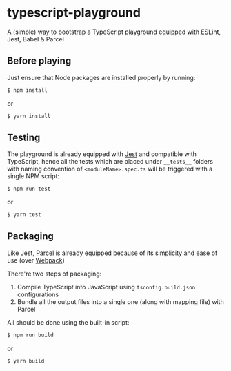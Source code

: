 # typescript-playground

A (simple) way to bootstrap a TypeScript playground equipped with ESLint, Jest, Babel &amp; Parcel

## Before playing

Just ensure that Node packages are installed properly by running:

```bash
$ npm install
```

or

```bash
$ yarn install
```

## Testing

The playground is already equipped with [Jest](https://github.com/facebook/jest) and compatible with TypeScript, hence all the tests which are placed under `__tests__` folders with naming convention of `<moduleName>.spec.ts` will be triggered with a single NPM script:

```bash
$ npm run test
```

or

```bash
$ yarn test
```

## Packaging

Like Jest, [Parcel](https://github.com/parcel-bundler/parcel) is already equipped because of its simplicity and ease of use (over [Webpack](https://github.com/webpack/webpack))

There're two steps of packaging:

1. Compile TypeScript into JavaScript using `tsconfig.build.json` configurations
2. Bundle all the output files into a single one (along with mapping file) with Parcel

All should be done using the built-in script:

```bash
$ npm run build
```

or

```bash
$ yarn build
```
